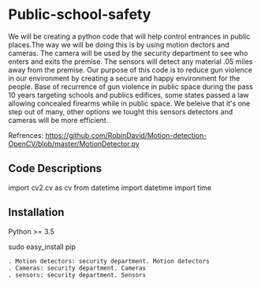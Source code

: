 # Public-school-safety
We will be creating a python code that will help control entrances in public places.The way we will be doing this is by using motion dectors and cameras. The camera will be used by the security department to see who enters and exits the premise. The sensors will detect any material .05 miles away from the premise. Our purpose of this code is to reduce gun violence in our environment by creating a secure and happy environment for the people. 
Base of recurrence of gun violence in public space during the pass 10 years targeting schools and publics edifices, some states passed a law allowing concealed firearms while in public space. We beleive that it's one step out of many, other options we tought this sensors detectors and cameras will be more efficient. 

Refrences:
https://github.com/RobinDavid/Motion-detection-OpenCV/blob/master/MotionDetector.py

## Code Descriptions

import cv2.cv as cv
from datetime import datetime
import time

## Installation 

Python >= 3.5

sudo easy_install pip
  
    . Motion detectors: security department. Motion detectors
    . Cameras: security department. Cameras 
    . sensors: security department. Sensors
